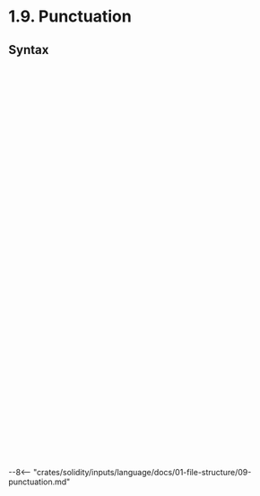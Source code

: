 <!-- This file is generated automatically by infrastructure scripts. Please don't edit by hand. -->

# 1.9. Punctuation

## Syntax

```{ .ebnf #OpenParen }

```

<pre ebnf-snippet="OpenParen" style="display: none;"><a href="#OpenParen"><span class="k">OPEN_PAREN</span></a><span class="o"> = </span><span class="s2">"("</span><span class="o">;</span></pre>

```{ .ebnf #CloseParen }

```

<pre ebnf-snippet="CloseParen" style="display: none;"><a href="#CloseParen"><span class="k">CLOSE_PAREN</span></a><span class="o"> = </span><span class="s2">")"</span><span class="o">;</span></pre>

```{ .ebnf #OpenBracket }

```

<pre ebnf-snippet="OpenBracket" style="display: none;"><a href="#OpenBracket"><span class="k">OPEN_BRACKET</span></a><span class="o"> = </span><span class="s2">"["</span><span class="o">;</span></pre>

```{ .ebnf #CloseBracket }

```

<pre ebnf-snippet="CloseBracket" style="display: none;"><a href="#CloseBracket"><span class="k">CLOSE_BRACKET</span></a><span class="o"> = </span><span class="s2">"]"</span><span class="o">;</span></pre>

```{ .ebnf #OpenBrace }

```

<pre ebnf-snippet="OpenBrace" style="display: none;"><a href="#OpenBrace"><span class="k">OPEN_BRACE</span></a><span class="o"> = </span><span class="s2">"{"</span><span class="o">;</span></pre>

```{ .ebnf #CloseBrace }

```

<pre ebnf-snippet="CloseBrace" style="display: none;"><a href="#CloseBrace"><span class="k">CLOSE_BRACE</span></a><span class="o"> = </span><span class="s2">"}"</span><span class="o">;</span></pre>

```{ .ebnf #Comma }

```

<pre ebnf-snippet="Comma" style="display: none;"><a href="#Comma"><span class="k">COMMA</span></a><span class="o"> = </span><span class="s2">","</span><span class="o">;</span></pre>

```{ .ebnf #Period }

```

<pre ebnf-snippet="Period" style="display: none;"><a href="#Period"><span class="k">PERIOD</span></a><span class="o"> = </span><span class="s2">"."</span><span class="o">;</span></pre>

```{ .ebnf #QuestionMark }

```

<pre ebnf-snippet="QuestionMark" style="display: none;"><a href="#QuestionMark"><span class="k">QUESTION_MARK</span></a><span class="o"> = </span><span class="s2">"?"</span><span class="o">;</span></pre>

```{ .ebnf #Semicolon }

```

<pre ebnf-snippet="Semicolon" style="display: none;"><a href="#Semicolon"><span class="k">SEMICOLON</span></a><span class="o"> = </span><span class="s2">";"</span><span class="o">;</span></pre>

```{ .ebnf #Colon }

```

<pre ebnf-snippet="Colon" style="display: none;"><a href="#Colon"><span class="k">COLON</span></a><span class="o"> = </span><span class="s2">":"</span><span class="o">;</span></pre>

```{ .ebnf #ColonEqual }

```

<pre ebnf-snippet="ColonEqual" style="display: none;"><a href="#ColonEqual"><span class="k">COLON_EQUAL</span></a><span class="o"> = </span><span class="s2">":="</span><span class="o">;</span></pre>

```{ .ebnf #Equal }

```

<pre ebnf-snippet="Equal" style="display: none;"><a href="#Equal"><span class="k">EQUAL</span></a><span class="o"> = </span><span class="s2">"="</span><span class="o">;</span></pre>

```{ .ebnf #EqualColon }

```

<pre ebnf-snippet="EqualColon" style="display: none;"><span class="cm">(* Deprecated in 0.5.0 *)</span><br /><a href="#EqualColon"><span class="k">EQUAL_COLON</span></a><span class="o"> = </span><span class="s2">"=:"</span><span class="o">;</span></pre>

```{ .ebnf #EqualEqual }

```

<pre ebnf-snippet="EqualEqual" style="display: none;"><a href="#EqualEqual"><span class="k">EQUAL_EQUAL</span></a><span class="o"> = </span><span class="s2">"=="</span><span class="o">;</span></pre>

```{ .ebnf #EqualGreaterThan }

```

<pre ebnf-snippet="EqualGreaterThan" style="display: none;"><a href="#EqualGreaterThan"><span class="k">EQUAL_GREATER_THAN</span></a><span class="o"> = </span><span class="s2">"=>"</span><span class="o">;</span></pre>

```{ .ebnf #Asterisk }

```

<pre ebnf-snippet="Asterisk" style="display: none;"><a href="#Asterisk"><span class="k">ASTERISK</span></a><span class="o"> = </span><span class="s2">"*"</span><span class="o">;</span></pre>

```{ .ebnf #AsteriskEqual }

```

<pre ebnf-snippet="AsteriskEqual" style="display: none;"><a href="#AsteriskEqual"><span class="k">ASTERISK_EQUAL</span></a><span class="o"> = </span><span class="s2">"*="</span><span class="o">;</span></pre>

```{ .ebnf #AsteriskAsterisk }

```

<pre ebnf-snippet="AsteriskAsterisk" style="display: none;"><a href="#AsteriskAsterisk"><span class="k">ASTERISK_ASTERISK</span></a><span class="o"> = </span><span class="s2">"**"</span><span class="o">;</span></pre>

```{ .ebnf #Bar }

```

<pre ebnf-snippet="Bar" style="display: none;"><a href="#Bar"><span class="k">BAR</span></a><span class="o"> = </span><span class="s2">"|"</span><span class="o">;</span></pre>

```{ .ebnf #BarEqual }

```

<pre ebnf-snippet="BarEqual" style="display: none;"><a href="#BarEqual"><span class="k">BAR_EQUAL</span></a><span class="o"> = </span><span class="s2">"|="</span><span class="o">;</span></pre>

```{ .ebnf #BarBar }

```

<pre ebnf-snippet="BarBar" style="display: none;"><a href="#BarBar"><span class="k">BAR_BAR</span></a><span class="o"> = </span><span class="s2">"||"</span><span class="o">;</span></pre>

```{ .ebnf #Ampersand }

```

<pre ebnf-snippet="Ampersand" style="display: none;"><a href="#Ampersand"><span class="k">AMPERSAND</span></a><span class="o"> = </span><span class="s2">"&"</span><span class="o">;</span></pre>

```{ .ebnf #AmpersandEqual }

```

<pre ebnf-snippet="AmpersandEqual" style="display: none;"><a href="#AmpersandEqual"><span class="k">AMPERSAND_EQUAL</span></a><span class="o"> = </span><span class="s2">"&="</span><span class="o">;</span></pre>

```{ .ebnf #AmpersandAmpersand }

```

<pre ebnf-snippet="AmpersandAmpersand" style="display: none;"><a href="#AmpersandAmpersand"><span class="k">AMPERSAND_AMPERSAND</span></a><span class="o"> = </span><span class="s2">"&&"</span><span class="o">;</span></pre>

```{ .ebnf #LessThan }

```

<pre ebnf-snippet="LessThan" style="display: none;"><a href="#LessThan"><span class="k">LESS_THAN</span></a><span class="o"> = </span><span class="s2">"<"</span><span class="o">;</span></pre>

```{ .ebnf #LessThanEqual }

```

<pre ebnf-snippet="LessThanEqual" style="display: none;"><a href="#LessThanEqual"><span class="k">LESS_THAN_EQUAL</span></a><span class="o"> = </span><span class="s2">"<="</span><span class="o">;</span></pre>

```{ .ebnf #LessThanLessThan }

```

<pre ebnf-snippet="LessThanLessThan" style="display: none;"><a href="#LessThanLessThan"><span class="k">LESS_THAN_LESS_THAN</span></a><span class="o"> = </span><span class="s2">"<<"</span><span class="o">;</span></pre>

```{ .ebnf #LessThanLessThanEqual }

```

<pre ebnf-snippet="LessThanLessThanEqual" style="display: none;"><a href="#LessThanLessThanEqual"><span class="k">LESS_THAN_LESS_THAN_EQUAL</span></a><span class="o"> = </span><span class="s2">"<<="</span><span class="o">;</span></pre>

```{ .ebnf #GreaterThan }

```

<pre ebnf-snippet="GreaterThan" style="display: none;"><a href="#GreaterThan"><span class="k">GREATER_THAN</span></a><span class="o"> = </span><span class="s2">">"</span><span class="o">;</span></pre>

```{ .ebnf #GreaterThanEqual }

```

<pre ebnf-snippet="GreaterThanEqual" style="display: none;"><a href="#GreaterThanEqual"><span class="k">GREATER_THAN_EQUAL</span></a><span class="o"> = </span><span class="s2">">="</span><span class="o">;</span></pre>

```{ .ebnf #GreaterThanGreaterThan }

```

<pre ebnf-snippet="GreaterThanGreaterThan" style="display: none;"><a href="#GreaterThanGreaterThan"><span class="k">GREATER_THAN_GREATER_THAN</span></a><span class="o"> = </span><span class="s2">">>"</span><span class="o">;</span></pre>

```{ .ebnf #GreaterThanGreaterThanEqual }

```

<pre ebnf-snippet="GreaterThanGreaterThanEqual" style="display: none;"><a href="#GreaterThanGreaterThanEqual"><span class="k">GREATER_THAN_GREATER_THAN_EQUAL</span></a><span class="o"> = </span><span class="s2">">>="</span><span class="o">;</span></pre>

```{ .ebnf #GreaterThanGreaterThanGreaterThan }

```

<pre ebnf-snippet="GreaterThanGreaterThanGreaterThan" style="display: none;"><a href="#GreaterThanGreaterThanGreaterThan"><span class="k">GREATER_THAN_GREATER_THAN_GREATER_THAN</span></a><span class="o"> = </span><span class="s2">">>>"</span><span class="o">;</span></pre>

```{ .ebnf #GreaterThanGreaterThanGreaterThanEqual }

```

<pre ebnf-snippet="GreaterThanGreaterThanGreaterThanEqual" style="display: none;"><a href="#GreaterThanGreaterThanGreaterThanEqual"><span class="k">GREATER_THAN_GREATER_THAN_GREATER_THAN_EQUAL</span></a><span class="o"> = </span><span class="s2">">>>="</span><span class="o">;</span></pre>

```{ .ebnf #Plus }

```

<pre ebnf-snippet="Plus" style="display: none;"><a href="#Plus"><span class="k">PLUS</span></a><span class="o"> = </span><span class="s2">"+"</span><span class="o">;</span></pre>

```{ .ebnf #PlusEqual }

```

<pre ebnf-snippet="PlusEqual" style="display: none;"><a href="#PlusEqual"><span class="k">PLUS_EQUAL</span></a><span class="o"> = </span><span class="s2">"+="</span><span class="o">;</span></pre>

```{ .ebnf #PlusPlus }

```

<pre ebnf-snippet="PlusPlus" style="display: none;"><a href="#PlusPlus"><span class="k">PLUS_PLUS</span></a><span class="o"> = </span><span class="s2">"++"</span><span class="o">;</span></pre>

```{ .ebnf #Minus }

```

<pre ebnf-snippet="Minus" style="display: none;"><a href="#Minus"><span class="k">MINUS</span></a><span class="o"> = </span><span class="s2">"-"</span><span class="o">;</span></pre>

```{ .ebnf #MinusEqual }

```

<pre ebnf-snippet="MinusEqual" style="display: none;"><a href="#MinusEqual"><span class="k">MINUS_EQUAL</span></a><span class="o"> = </span><span class="s2">"-="</span><span class="o">;</span></pre>

```{ .ebnf #MinusMinus }

```

<pre ebnf-snippet="MinusMinus" style="display: none;"><a href="#MinusMinus"><span class="k">MINUS_MINUS</span></a><span class="o"> = </span><span class="s2">"--"</span><span class="o">;</span></pre>

```{ .ebnf #MinusGreaterThan }

```

<pre ebnf-snippet="MinusGreaterThan" style="display: none;"><a href="#MinusGreaterThan"><span class="k">MINUS_GREATER_THAN</span></a><span class="o"> = </span><span class="s2">"->"</span><span class="o">;</span></pre>

```{ .ebnf #Slash }

```

<pre ebnf-snippet="Slash" style="display: none;"><a href="#Slash"><span class="k">SLASH</span></a><span class="o"> = </span><span class="s2">"/"</span><span class="o"> </span><span class="o">(?!</span><span class="s2">"*"</span><span class="o"> | </span><span class="s2">"/"</span><span class="o"> | </span><span class="s2">"="</span><span class="o">)</span><span class="o">;</span></pre>

```{ .ebnf #SlashEqual }

```

<pre ebnf-snippet="SlashEqual" style="display: none;"><a href="#SlashEqual"><span class="k">SLASH_EQUAL</span></a><span class="o"> = </span><span class="s2">"/="</span><span class="o">;</span></pre>

```{ .ebnf #Percent }

```

<pre ebnf-snippet="Percent" style="display: none;"><a href="#Percent"><span class="k">PERCENT</span></a><span class="o"> = </span><span class="s2">"%"</span><span class="o">;</span></pre>

```{ .ebnf #PercentEqual }

```

<pre ebnf-snippet="PercentEqual" style="display: none;"><a href="#PercentEqual"><span class="k">PERCENT_EQUAL</span></a><span class="o"> = </span><span class="s2">"%="</span><span class="o">;</span></pre>

```{ .ebnf #Bang }

```

<pre ebnf-snippet="Bang" style="display: none;"><a href="#Bang"><span class="k">BANG</span></a><span class="o"> = </span><span class="s2">"!"</span><span class="o">;</span></pre>

```{ .ebnf #BangEqual }

```

<pre ebnf-snippet="BangEqual" style="display: none;"><a href="#BangEqual"><span class="k">BANG_EQUAL</span></a><span class="o"> = </span><span class="s2">"!="</span><span class="o">;</span></pre>

```{ .ebnf #Caret }

```

<pre ebnf-snippet="Caret" style="display: none;"><a href="#Caret"><span class="k">CARET</span></a><span class="o"> = </span><span class="s2">"^"</span><span class="o">;</span></pre>

```{ .ebnf #CaretEqual }

```

<pre ebnf-snippet="CaretEqual" style="display: none;"><a href="#CaretEqual"><span class="k">CARET_EQUAL</span></a><span class="o"> = </span><span class="s2">"^="</span><span class="o">;</span></pre>

```{ .ebnf #Tilde }

```

<pre ebnf-snippet="Tilde" style="display: none;"><a href="#Tilde"><span class="k">TILDE</span></a><span class="o"> = </span><span class="s2">"~"</span><span class="o">;</span></pre>

--8<-- "crates/solidity/inputs/language/docs/01-file-structure/09-punctuation.md"
